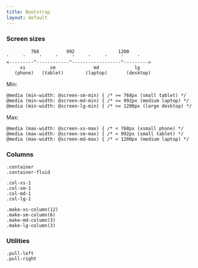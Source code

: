 ```yaml
---
title: Bootstrap
layout: default
---
```


### Screen sizes

             768          992                1200
    '     '     '     '     '     '     '     '     '
    <---------^------------^------------------^--------->
         xs         sm              md             lg
       (phone)   (tablet)        (laptop)       (desktop)

Min:

    @media (min-width: @screen-sm-min) { /* >= 768px (small tablet) */
    @media (min-width: @screen-md-min) { /* >= 992px (medium laptop) */
    @media (min-width: @screen-lg-min) { /* >= 1200px (large desktop) */

Max:

    @media (max-width: @screen-xs-max) { /* < 768px (xsmall phone) */
    @media (max-width: @screen-sm-max) { /* < 992px (small tablet) */
    @media (max-width: @screen-md-max) { /* < 1200px (medium laptop) */

### Columns

    .container
    .container-fluid

    .col-xs-1
    .col-sm-1
    .col-md-1
    .col-lg-1

    .make-xs-column(12)
    .make-sm-column(6)
    .make-md-column(3)
    .make-lg-column(3)

### Utilities

    .pull-left
    .pull-right
